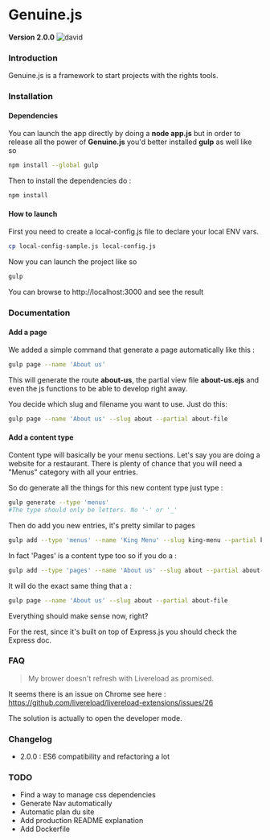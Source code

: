 Genuine.js
===========
**Version 2.0.0**
![david](https://david-dm.org/codekonami/genuine.js.svg)
### Introduction

Genuine.js is a framework to start projects with the rights tools.

### Installation

#### Dependencies
You can launch the app directly by doing a **node app.js** but in order to release all the
power of **Genuine.js** you'd better installed **gulp** as well like so

```sh
npm install --global gulp
```

Then to install the dependencies do :

```sh
npm install
```

#### How to launch

First you need to create a local-config.js file to declare your local ENV vars.

```sh
cp local-config-sample.js local-config.js
```

Now you can launch the project like so
```sh
gulp
```

You can browse to http://localhost:3000 and see the result

### Documentation

#### Add a page

We added a simple command that generate a page automatically like this :

```bash
gulp page --name 'About us'
```
This will generate the route **about-us**, the partial view file **about-us.ejs** and even the js functions
to be able to develop right away.

You decide which slug and filename you want to use. Just do this:
```bash
gulp page --name 'About us' --slug about --partial about-file
```

#### Add a content type

Content type will basically be your menu sections. Let's say you are doing a website for a restaurant. There is plenty of chance that you will need a "Menus" category with all your entries.

So do generate all the things for this new content type just type :

```bash
gulp generate --type 'menus'
#The type should only be letters. No '-' or '_'
```

Then do add you new entries, it's pretty similar to pages

```bash
gulp add --type 'menus' --name 'King Menu' --slug king-menu --partial king-menu
```

In fact 'Pages' is a content type too so if you do a :

```bash
gulp add --type 'pages' --name 'About us' --slug about --partial about-file
```

It will do the exact same thing that a :

```bash
gulp page --name 'About us' --slug about --partial about-file
```

Everything should make sense now, right?

For the rest, since it's built on top of Express.js you should check the Express doc.

### FAQ
> My brower doesn't refresh with Livereload as promised.

It seems there is an issue on Chrome see here :
https://github.com/livereload/livereload-extensions/issues/26

The solution is actually to open the developer mode.

### Changelog

- 2.0.0 : ES6 compatibility and refactoring a lot

### TODO

- Find a way to manage css dependencies
- Generate Nav automatically
- Automatic plan du site
- Add production README explanation
- Add Dockerfile
